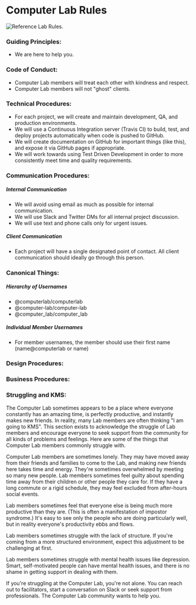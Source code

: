 # Computer Lab Rules

![Reference Lab Rules.](https://s-media-cache-ak0.pinimg.com/originals/b5/56/89/b55689ffec09c9e77d39b12fffccc8cf.jpg)

### Guiding Principles:
- We are here to help you. 

### Code of Conduct:
- Computer Lab members will treat each other with kindness and respect.
- Computer Lab members will not "ghost" clients.

### Technical Procedures:
- For each project, we will create and maintain development, QA, and production environments.
- We will use a Continuous Integration server (Travis CI) to build, test, and deploy projects 
  automatically when code is pushed to GitHub. 
- We will create documentation on GitHub for important things (like this), and expose it via GitHub 
  pages if appropriate.
- We will work towards using Test Driven Development in order to more consistently meet time and
  quality requirements.

### Communication Procedures:

##### Internal Communication
- We will avoid using email as much as possible for internal communication. 
- We will use Slack and Twitter DMs for all internal project discussion. 
- We will use text and phone calls only for urgent issues. 

##### Client Communication
- Each project will have a single designated point of contact. All client communication should ideally go through this person.

### Canonical Things:

##### Hierarchy of Usernames
- @computerlab/computerlab
- @computer-lab/computer-lab 
- @computer_lab/computer_lab

##### Individual Member Usernames
- For member usernames, the member should use their first name (name@computerlab or name)

### Design Procedures:

### Business Procedures:

### Struggling and KMS:

The Computer Lab sometimes appears to be a place where everyone constantly has an amazing time, is perfectly productive, and instantly makes new friends. In reality, many Lab members are often thinking "I am going to KMS". This section exists to acknowledge the struggle of Lab members and encourage everyone to seek support from the community for all kinds of problems and feelings.  Here are some of the things that Computer Lab members commonly struggle with.

Computer Lab members are sometimes lonely. They may have moved away from their friends and families to come to the Lab, and making new friends here takes time and energy. They're sometimes overwhelmed by meeting so many new people. Lab members sometimes feel guilty about spending time away from their children or other people they care for. If they have a long commute or a rigid schedule, they may feel excluded from after-hours social events.

Lab members sometimes feel that everyone else is being much more productive than they are. (This is often a manifestation of impostor syndrome.) It's easy to see only the people who are doing particularly well, but in reality everyone's productivity ebbs and flows.

Lab members sometimes struggle with the lack of structure. If you're coming from a more structured environment, expect this adjustment to be challenging at first.

Lab members sometimes struggle with mental health issues like depression. Smart, self-motivated people can have mental health issues, and there is no shame in getting support in dealing with them.

If you're struggling at the Computer Lab, you're not alone. You can reach out to facilitators, start a conversation on Slack or seek support from professionals. The Computer Lab community wants to help you.
